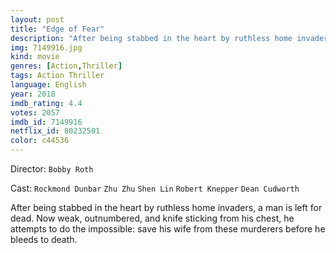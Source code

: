 ```yaml
---
layout: post
title: "Edge of Fear"
description: "After being stabbed in the heart by ruthless home invaders, a man is left for dead. Now weak, outnumbered, and knife sticking from his chest, he attempts to do the impossible: save his wife from these murderers before he bleeds to death..."
img: 7149916.jpg
kind: movie
genres: [Action,Thriller]
tags: Action Thriller 
language: English
year: 2018
imdb_rating: 4.4
votes: 2057
imdb_id: 7149916
netflix_id: 80232501
color: c44536
---
```

Director: `Bobby Roth`  

Cast: `Rockmond Dunbar` `Zhu Zhu` `Shen Lin` `Robert Knepper` `Dean Cudworth` 

After being stabbed in the heart by ruthless home invaders, a man is left for dead. Now weak, outnumbered, and knife sticking from his chest, he attempts to do the impossible: save his wife from these murderers before he bleeds to death.